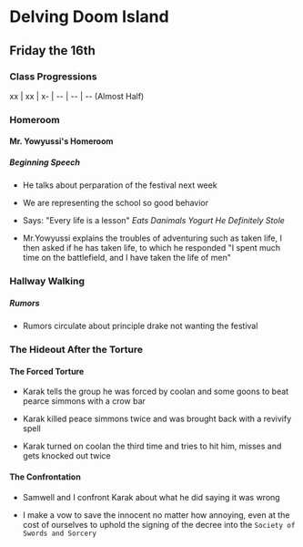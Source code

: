 # Delving Doom Island

## Friday the 16th

### Class Progressions

xx | xx | x- | -- | -- | -- (Almost Half)

### Homeroom

#### Mr. Yowyussi's Homeroom

##### Beginning Speech

- He talks about perparation of the festival next week

- We are representing the school so good behavior

- Says: "Every life is a lesson" _Eats Danimals Yogurt He Definitely Stole_

- Mr.Yowyussi explains the troubles of adventuring such as taken life, I then asked if he has taken life, to which he responded "I spent much time on the battlefield, and I have taken the life of men"

### Hallway Walking

##### Rumors

- Rumors circulate about principle drake not wanting the festival

### The Hideout After the Torture

#### The Forced Torture

- Karak tells the group he was forced by coolan and some goons to beat pearce simmons with a crow bar

- Karak killed peace simmons twice and was brought back with a revivify spell

- Karak turned on coolan the third time and tries to hit him, misses and gets knocked out twice

#### The Confrontation

- Samwell and I confront Karak about what he did saying it was wrong

- I make a vow to save the innocent no matter how annoying, even at the cost of ourselves to uphold the signing of the decree into the `Society of Swords and Sorcery`
